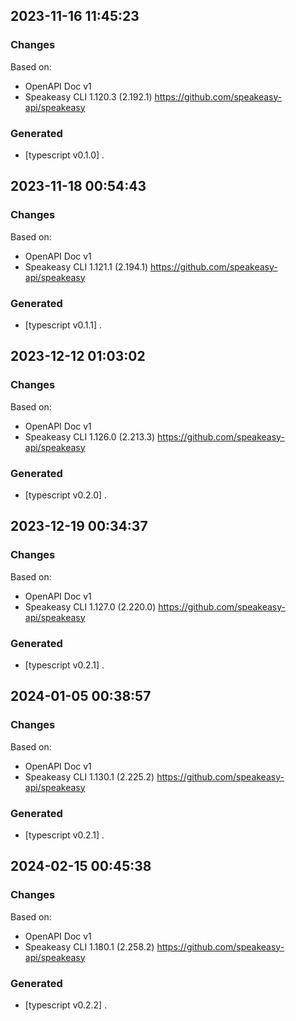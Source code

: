 

## 2023-11-16 11:45:23
### Changes
Based on:
- OpenAPI Doc v1 
- Speakeasy CLI 1.120.3 (2.192.1) https://github.com/speakeasy-api/speakeasy
### Generated
- [typescript v0.1.0] .

## 2023-11-18 00:54:43
### Changes
Based on:
- OpenAPI Doc v1 
- Speakeasy CLI 1.121.1 (2.194.1) https://github.com/speakeasy-api/speakeasy
### Generated
- [typescript v0.1.1] .

## 2023-12-12 01:03:02
### Changes
Based on:
- OpenAPI Doc v1 
- Speakeasy CLI 1.126.0 (2.213.3) https://github.com/speakeasy-api/speakeasy
### Generated
- [typescript v0.2.0] .

## 2023-12-19 00:34:37
### Changes
Based on:
- OpenAPI Doc v1 
- Speakeasy CLI 1.127.0 (2.220.0) https://github.com/speakeasy-api/speakeasy
### Generated
- [typescript v0.2.1] .

## 2024-01-05 00:38:57
### Changes
Based on:
- OpenAPI Doc v1 
- Speakeasy CLI 1.130.1 (2.225.2) https://github.com/speakeasy-api/speakeasy
### Generated
- [typescript v0.2.1] .

## 2024-02-15 00:45:38
### Changes
Based on:
- OpenAPI Doc v1 
- Speakeasy CLI 1.180.1 (2.258.2) https://github.com/speakeasy-api/speakeasy
### Generated
- [typescript v0.2.2] .
